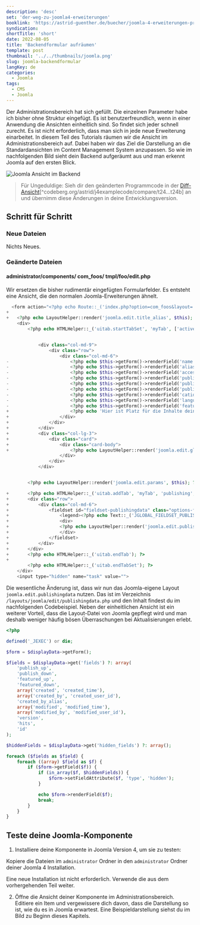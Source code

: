 ```yaml
---
description: 'desc'
set: 'der-weg-zu-joomla4-erweiterungen'
booklink: 'https://astrid-guenther.de/buecher/joomla-4-erweiterungen-programmieren'
syndication:
shortTitle: 'short'
date: 2022-08-05
title: 'Backendformular aufräumen'
template: post
thumbnail: '../../thumbnails/joomla.png'
slug: joomla-backendformular
langKey: de
categories:
  - Joomla
tags:
  - CMS
  - Joomla
---
```


Der Administrationsbereich hat sich gefüllt. Die einzelnen Parameter habe ich bisher ohne Struktur eingefügt. Es ist benutzerfreundlich, wenn in einer Anwendung die Ansichten einheitlich sind. So findet sich jeder schnell zurecht. Es ist nicht erforderlich, dass man sich in jede neue Erweiterung einarbeitet. In diesem Teil des Tutorials räumen wir die Ansicht im Administrationsbereich auf. Dabei haben wir das Ziel die Darstellung an die Standardansichten im Content Management System anzupassen. So wie im nachfolgenden Bild sieht dein Backend aufgeräumt aus und man erkennt Joomla auf den ersten Blick.<!-- \index{Backendformular} -->

![Joomla Ansicht im Backend](/images/j4x29x1.png)

> Für Ungeduldige: Sieh dir den geänderten Programmcode in der [Diff-Ansicht](https://codeberg.org/astrid/j4examplecode/compare/t24...t24b)[^codeberg.org/astrid/j4examplecode/compare/t24...t24b] an und übernimm diese Änderungen in deine Entwicklungsversion.

## Schritt für Schritt

### Neue Dateien

Nichts Neues.

### Geänderte Dateien

<!-- prettier-ignore -->
#### administrator/components/ com\_foos/ tmpl/foo/edit.php

Wir ersetzen die bisher rudimentär eingefügten Formularfelder. Es entsteht eine Ansicht, die den normalen Joomla-Erweiterungen ähnelt.

```php {diff}
  <form action="<?php echo Route::_('index.php?option=com_foos&layout=' . $layout . $tmpl . '&id=' . (int) $this->item->id); ?>" method="post" name="adminForm" id="foo-form" class="form-validate">
+
+	<?php echo LayoutHelper::render('joomla.edit.title_alias', $this); ?>
 	<div>
 		<?php echo HTMLHelper::_('uitab.startTabSet', 'myTab', ['active' => 'details']); ?>


 			<div class="col-md-9">
 				<div class="row">
 					<div class="col-md-6">
-						<?php echo $this->getForm()->renderField('name'); ?>
-						<?php echo $this->getForm()->renderField('alias'); ?>
-						<?php echo $this->getForm()->renderField('access'); ?>
-						<?php echo $this->getForm()->renderField('published'); ?>
-						<?php echo $this->getForm()->renderField('publish_up'); ?>
-						<?php echo $this->getForm()->renderField('publish_down'); ?>
-						<?php echo $this->getForm()->renderField('catid'); ?>
-						<?php echo $this->getForm()->renderField('language'); ?>
-						<?php echo $this->getForm()->renderField('featured'); ?>
+						<?php echo 'Hier ist Platz für die Inhalte deiner Erweiterung'; ?>
+					</div>
+				</div>
+			</div>
+			<div class="col-lg-3">
+				<div class="card">
+					<div class="card-body">
+						<?php echo LayoutHelper::render('joomla.edit.global', $this); ?>
 					</div>
 				</div>
 			</div>


 		<?php echo LayoutHelper::render('joomla.edit.params', $this); ?>

+		<?php echo HTMLHelper::_('uitab.addTab', 'myTab', 'publishing', Text::_('JGLOBAL_FIELDSET_PUBLISHING')); ?>
+		<div class="row">
+			<div class="col-md-6">
+				<fieldset id="fieldset-publishingdata" class="options-form">
+					<legend><?php echo Text::_('JGLOBAL_FIELDSET_PUBLISHING'); ?></legend>
+					<div>
+					<?php echo LayoutHelper::render('joomla.edit.publishingdata', $this); ?>
+					</div>
+				</fieldset>
+			</div>
+		</div>
+		<?php echo HTMLHelper::_('uitab.endTab'); ?>
+
 		<?php echo HTMLHelper::_('uitab.endTabSet'); ?>
 	</div>
 	<input type="hidden" name="task" value="">
```

Die wesentliche Änderung ist, dass wir nun das Joomla-eigene Layout `joomla.edit.publishingdata` nutzen. Das ist im Verzeichnis `/layouts/joomla/edit/publishingdata.php` und den Inhalt findest du im nachfolgenden Codebeispiel. Neben der einheitlichen Ansicht ist ein weiterer Vorteil, dass die Layout-Datei von Joomla gepflegt wird und man deshalb weniger häufig bösen Überraschungen bei Aktualisierungen erlebt.

```php
<?php

defined('_JEXEC') or die;

$form = $displayData->getForm();

$fields = $displayData->get('fields') ?: array(
    'publish_up',
    'publish_down',
    'featured_up',
    'featured_down',
    array('created', 'created_time'),
    array('created_by', 'created_user_id'),
    'created_by_alias',
    array('modified', 'modified_time'),
    array('modified_by', 'modified_user_id'),
    'version',
    'hits',
    'id'
);

$hiddenFields = $displayData->get('hidden_fields') ?: array();

foreach ($fields as $field) {
    foreach ((array) $field as $f) {
        if ($form->getField($f)) {
            if (in_array($f, $hiddenFields)) {
                $form->setFieldAttribute($f, 'type', 'hidden');
            }

            echo $form->renderField($f);
            break;
        }
    }
}
```

## Teste deine Joomla-Komponente

1. Installiere deine Komponente in Joomla Version 4, um sie zu testen:

Kopiere die Dateien im `administrator` Ordner in den `administrator` Ordner deiner Joomla 4 Installation.

Eine neue Installation ist nicht erforderlich. Verwende die aus dem vorhergehenden Teil weiter.

2. Öffne die Ansicht deiner Komponente im Administrationsbereich. Editiere ein Item und vergewissere dich davon, dass die Darstellung so ist, wie du es in Joomla erwartest. Eine Beispieldarstellung siehst du im Bild zu Beginn dieses Kapitels.

<img src="https://vg08.met.vgwort.de/na/21c53f666f254e31bcd07348201fc4bb" width="1" height="1" alt="">
